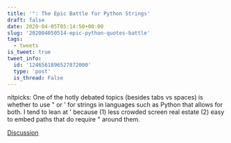 ```yaml
---
title: '": The Epic Battle for Python Strings'
draft: false
date: 2020-04-05T05:14:50+00:00
slug: '202004050514-epic-python-quotes-battle'
tags:
  - tweets
is_tweet: true
tweet_info:
  id: '1246561896527872000'
  type: 'post'
  is_thread: False
---
```




nitpicks: One of the hotly debated topics (besides tabs vs spaces) is whether to use " or ' for strings in languages such as Python that allows for both. I tend to lean at ' because (1) less crowded screen real estate (2) easy to embed paths that do require " around them.

[Discussion](https://x.com/sytelus/status/1246561896527872000)
